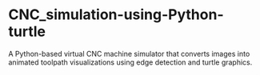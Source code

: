 # CNC_simulation-using-Python-turtle
A Python-based virtual CNC machine simulator that converts images into animated toolpath visualizations using edge detection and turtle graphics.
